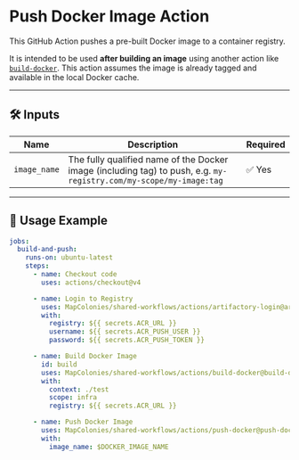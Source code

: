 # Push Docker Image Action

This GitHub Action pushes a pre-built Docker image to a container registry.

It is intended to be used **after building an image** using another action like [`build-docker`](../build-docker/).
This action assumes the image is already tagged and available in the local Docker cache.

---

## 🛠 Inputs

| Name         | Description                                        | Required |
|--------------|----------------------------------------------------|----------|
| `image_name` | The fully qualified name of the Docker image (including tag) to push, e.g. `my-registry.com/my-scope/my-image:tag` | ✅ Yes   |

---

## 🚀 Usage Example

<!-- x-release-please-start-version -->

```yaml
jobs:
  build-and-push:
    runs-on: ubuntu-latest
    steps:
      - name: Checkout code
        uses: actions/checkout@v4

      - name: Login to Registry
        uses: MapColonies/shared-workflows/actions/artifactory-login@artifactory-login-v2.0.0
        with:
          registry: ${{ secrets.ACR_URL }}
          username: ${{ secrets.ACR_PUSH_USER }}
          password: ${{ secrets.ACR_PUSH_TOKEN }}

      - name: Build Docker Image
        id: build
        uses: MapColonies/shared-workflows/actions/build-docker@build-docker-v2.0.0
        with:
          context: ./test
          scope: infra
          registry: ${{ secrets.ACR_URL }}

      - name: Push Docker Image
        uses: MapColonies/shared-workflows/actions/push-docker@push-docker-v2.0.0
        with:
          image_name: $DOCKER_IMAGE_NAME
```
<!-- x-release-please-end-version -->
